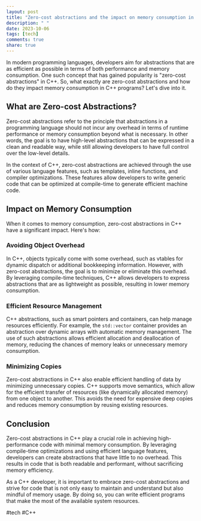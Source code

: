 ```yaml
---
layout: post
title: "Zero-cost abstractions and the impact on memory consumption in C++"
description: " "
date: 2023-10-06
tags: [tech]
comments: true
share: true
---
```


In modern programming languages, developers aim for abstractions that are as efficient as possible in terms of both performance and memory consumption. One such concept that has gained popularity is "zero-cost abstractions" in C++. So, what exactly are zero-cost abstractions and how do they impact memory consumption in C++ programs? Let's dive into it.

## What are Zero-cost Abstractions?

Zero-cost abstractions refer to the principle that abstractions in a programming language should not incur any overhead in terms of runtime performance or memory consumption beyond what is necessary. In other words, the goal is to have high-level abstractions that can be expressed in a clean and readable way, while still allowing developers to have full control over the low-level details.

In the context of C++, zero-cost abstractions are achieved through the use of various language features, such as templates, inline functions, and compiler optimizations. These features allow developers to write generic code that can be optimized at compile-time to generate efficient machine code.

## Impact on Memory Consumption

When it comes to memory consumption, zero-cost abstractions in C++ have a significant impact. Here's how:

### Avoiding Object Overhead

In C++, objects typically come with some overhead, such as vtables for dynamic dispatch or additional bookkeeping information. However, with zero-cost abstractions, the goal is to minimize or eliminate this overhead. By leveraging compile-time techniques, C++ allows developers to express abstractions that are as lightweight as possible, resulting in lower memory consumption.

### Efficient Resource Management

C++ abstractions, such as smart pointers and containers, can help manage resources efficiently. For example, the `std::vector` container provides an abstraction over dynamic arrays with automatic memory management. The use of such abstractions allows efficient allocation and deallocation of memory, reducing the chances of memory leaks or unnecessary memory consumption.

### Minimizing Copies

Zero-cost abstractions in C++ also enable efficient handling of data by minimizing unnecessary copies. C++ supports move semantics, which allow for the efficient transfer of resources (like dynamically allocated memory) from one object to another. This avoids the need for expensive deep copies and reduces memory consumption by reusing existing resources.

## Conclusion

Zero-cost abstractions in C++ play a crucial role in achieving high-performance code with minimal memory consumption. By leveraging compile-time optimizations and using efficient language features, developers can create abstractions that have little to no overhead. This results in code that is both readable and performant, without sacrificing memory efficiency.

As a C++ developer, it is important to embrace zero-cost abstractions and strive for code that is not only easy to maintain and understand but also mindful of memory usage. By doing so, you can write efficient programs that make the most of the available system resources.

#tech #C++